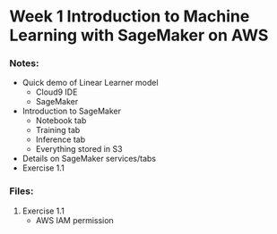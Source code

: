 # Week 1 Introduction to Machine Learning with SageMaker on AWS

### Notes: 
* Quick demo of Linear Learner model 
  - Cloud9 IDE
  - SageMaker
* Introduction to SageMaker
  - Notebook tab
  - Training tab
  - Inference tab
  - Everything stored in S3
* Details on SageMaker services/tabs
* Exercise 1.1

### Files:
1. Exercise 1.1 
    - AWS IAM permission
